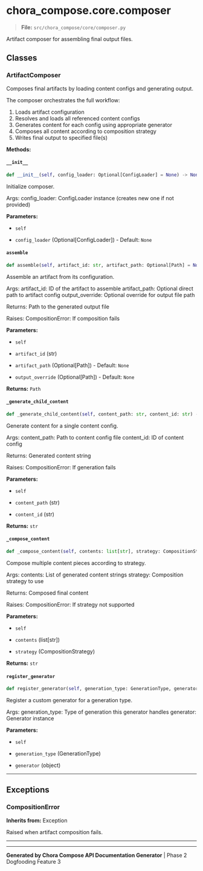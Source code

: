 # chora_compose.core.composer

> **File:** `src/chora_compose/core/composer.py`

Artifact composer for assembling final output files.


## Classes


### ArtifactComposer



Composes final artifacts by loading content configs and generating output.

The composer orchestrates the full workflow:
1. Loads artifact configuration
2. Resolves and loads all referenced content configs
3. Generates content for each config using appropriate generator
4. Composes all content according to composition strategy
5. Writes final output to specified file(s)


**Methods:**


#### `__init__`

```python
def __init__(self, config_loader: Optional[ConfigLoader] = None) -> None
```

Initialize composer.

Args:
    config_loader: ConfigLoader instance (creates new one if not provided)


**Parameters:**


- `self`

- `config_loader` (Optional[ConfigLoader]) - Default: `None`






#### `assemble`

```python
def assemble(self, artifact_id: str, artifact_path: Optional[Path] = None, output_override: Optional[Path] = None) -> Path
```

Assemble an artifact from its configuration.

Args:
    artifact_id: ID of the artifact to assemble
    artifact_path: Optional direct path to artifact config
    output_override: Optional override for output file path

Returns:
    Path to the generated output file

Raises:
    CompositionError: If composition fails


**Parameters:**


- `self`

- `artifact_id` (str)

- `artifact_path` (Optional[Path]) - Default: `None`

- `output_override` (Optional[Path]) - Default: `None`




**Returns:** `Path`



#### `_generate_child_content`

```python
def _generate_child_content(self, content_path: str, content_id: str) -> str
```

Generate content for a single content config.

Args:
    content_path: Path to content config file
    content_id: ID of content config

Returns:
    Generated content string

Raises:
    CompositionError: If generation fails


**Parameters:**


- `self`

- `content_path` (str)

- `content_id` (str)




**Returns:** `str`



#### `_compose_content`

```python
def _compose_content(self, contents: list[str], strategy: CompositionStrategy) -> str
```

Compose multiple content pieces according to strategy.

Args:
    contents: List of generated content strings
    strategy: Composition strategy to use

Returns:
    Composed final content

Raises:
    CompositionError: If strategy not supported


**Parameters:**


- `self`

- `contents` (list[str])

- `strategy` (CompositionStrategy)




**Returns:** `str`



#### `register_generator`

```python
def register_generator(self, generation_type: GenerationType, generator: object) -> None
```

Register a custom generator for a generation type.

Args:
    generation_type: Type of generation this generator handles
    generator: Generator instance


**Parameters:**


- `self`

- `generation_type` (GenerationType)

- `generator` (object)








---







## Exceptions


### CompositionError

**Inherits from:** Exception

Raised when artifact composition fails.

---




---

**Generated by Chora Compose API Documentation Generator** | Phase 2 Dogfooding Feature 3
